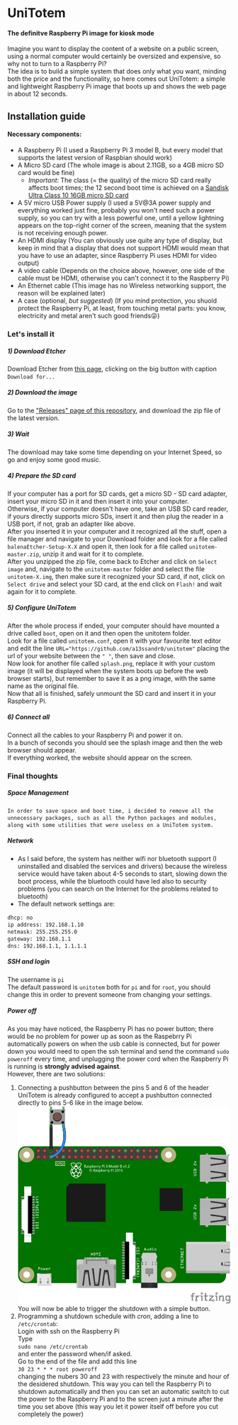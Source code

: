 # UniTotem
#### The definitve Raspberry Pi image for kiosk mode

Imagine you want to display the content of a website on a public screen, using a normal computer would certainly be oversized and expensive, so why not to turn to a Raspberry Pi?<br/>
The idea is to build a simple system that does only what you want, minding both the price and the functionality, so here comes out UniTotem: a simple and lightweight Raspberry Pi image that boots up and shows the web page in about 12 seconds.

## Installation guide
#### Necessary components:
  - A Raspberry Pi (I used a Raspberry Pi 3 model B, but every model that supports the latest version of Raspbian should work)
  - A Micro SD card (The whole image is about 2.11GB, so a 4GB micro SD card would be fine)
    - *Important*: The class (= the quality) of the micro SD card really affects boot times; the 12 second boot time is achieved on a [Sandisk Ultra Class 10 16GB micro SD card](https://www.sandisk.com/home/memory-cards/microsd-cards/ultra-microsd-400gb)
  - A 5V micro USB Power supply (I used a 5V@3A power supply and everything worked just fine, probably you won't need such a power supply, so you can try with a less powerful one, until a yellow lightning appears on the top-right corner of the screen, meaning that the system is not receiving enough power.
  - An HDMI display (You can obviously use quite any type of display, but keep in mind that a display that does not support HDMI would mean that you have to use an adapter, since Raspberry Pi uses HDMI for video output)
  - A video cable (Depends on the choice above, however, one side of the cable must be HDMI, otherwise you can't connect it to the Raspberry Pi)
  - An Ethernet cable (This image has no Wireless networking support, the reason will be explained later)
  - A case (optional, _but suggested_) (If you mind protection, you shuold protect the Raspberry Pi, at least, from touching metal parts: you know, electricity and metal aren't such good friends:stuck_out_tongue_winking_eye:)

### Let's install it
##### 1) Download Etcher
Download Etcher from [this page](https://www.balena.io/etcher/), clicking on the big button with caption `Download for...`
##### 2) Download the image
Go to the ["Releases" page of this repository](https://github.com/a13ssandr0/unitotem/releases), and download the zip file of the latest version.
##### 3) Wait
The download may take some time depending on your Internet Speed, so go and enjoy some good music.
##### 4) Prepare the SD card
If your computer has a port for SD cards, get a micro SD - SD card adapter, insert your micro SD in it and then insert it into your computer.<br/>
Otherwise, if your computer doesn't have one, take an USB SD card reader, if yours directly supports micro SDs, insert it and then plug the reader in a USB port, if not, grab an adapter like above.<br/>
After you inserted it in your computer and it recognized all the stuff, open a file manager and navigate to your Download folder and look for a file called `balenaEtcher-Setup-X.X` and open it, then look for a file called `unitotem-master.zip`, unzip it and wait for it to complete.<br/>
After you unzipped the zip file, come back to Etcher and click on `Select image` and, navigate to the `unitotem-master` folder and select the file `unitotem-X.img`, then make sure it recognized your SD card, if not, click on `Select drive` and select your SD card, at the end click on `Flash!` and wait again for it to complete.<br/>
##### 5) Configure UniTotem
After the whole process if ended, your computer should have mounted a drive called `boot`, open on it and then open the unitotem folder.<br/>
Look for a file called `unitotem.conf`, open it with your favourite text editor and edit the line `URL="https://github.com/a13ssandr0/unitotem"` placing the url of your website between the `" "`, then save and close.<br/>
Now look for another file called `splash.png`, replace it with your custom image (it will be displayed when the system boots up before the web browser starts), but remember to save it as a png image, with the same name as the original file.<br/>
Now that all is finished, safely unmount the SD card and insert it in your Raspberry Pi.
##### 6) Connect all
Connect all the cables to your Raspberry Pi and power it on.<br/>
In a bunch of seconds you should see the splash image and then the web browser should appear.<br/>
If everything worked, the website should appear on the screen.

### Final thoughts
  ##### Space Management
    In order to save space and boot time, i decided to remove all the unnecessary packages, such as all the Python packages and modules, along with some utilities that were useless on a UniTotem system. 
  ##### Network
  - As I said before, the system has neither wifi nor bluetooth support (I uninstalled and disabled the services and drivers) because the wireless service would have taken about 4-5 seconds to start, slowing down the boot process, while the bluetooth could have led also to security problems (you can search on the Internet for the problems related to bluetooth)
  - The default network settings are:
  ```
  dhcp: no
  ip address: 192.168.1.10
  netmask: 255.255.255.0
  gateway: 192.168.1.1
  dns: 192.168.1.1, 1.1.1.1
  ```
  ##### SSH and login
  The username is `pi`<br/>
  The default password is `unitotem` both for `pi` and for `root`, you should change this in order to prevent someone from changing your settings.
  ##### Power off
  As you may have noticed, the Raspberry Pi has no power button; there would be no problem for power up as soon as the Raspebrry Pi automatically powers on when the usb cable is connected, but for power down you would need to open the ssh terminal and send the command `sudo poweroff` every time, and unplugging the power cord when the Raspberry Pi is running is **strongly advised against**.<br/>
  However, there are two solutions:<br/>
  1) Connecting a pushbutton between the pins 5 and 6 of the header<br/>
    UniTotem is already configured to accept a pushbutton connected directly to pins 5-6 like in the image below.<br/>
    ![Raspberry shutdown button connection](https://github.com/a13ssandr0/unitotem/blob/master/Raspberry%20shutdown%20button.png)
    You will now be able to trigger the shutdown with a simple button.
  2) Programming a shutdown schedule with _cron_, adding a line to `/etc/crontab`:<br/>
    Login with ssh on the Raspberry Pi<br/>
    Type<br/>
    ```
    sudo nano /etc/crontab
    ```<br/>
    and enter the password when/if asked.<br/>
    Go to the end of the file and add this line<br/>
    ```
    30 23 * * * root poweroff
    ```<br/>
    changing the nubers 30 and 23 with respectively the minute and hour of the desidered shutdown.
    This way you can tell the Raspberry Pi to shutdown automatically and then you can set an automatic switch to cut the power to the Raspberry Pi and to the screen just a minute after the time you set above (this way you let it power itself off before you cut completely the power)
    
